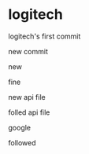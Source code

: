 # logitech

logitech's first commit

new commit

new

fine

new api file

folled api file

google

followed